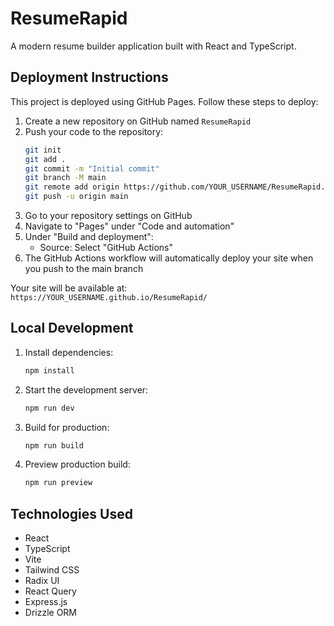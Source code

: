 # ResumeRapid

A modern resume builder application built with React and TypeScript.

## Deployment Instructions

This project is deployed using GitHub Pages. Follow these steps to deploy:

1. Create a new repository on GitHub named `ResumeRapid`
2. Push your code to the repository:
   ```bash
   git init
   git add .
   git commit -m "Initial commit"
   git branch -M main
   git remote add origin https://github.com/YOUR_USERNAME/ResumeRapid.git
   git push -u origin main
   ```
3. Go to your repository settings on GitHub
4. Navigate to "Pages" under "Code and automation"
5. Under "Build and deployment":
   - Source: Select "GitHub Actions"
6. The GitHub Actions workflow will automatically deploy your site when you push to the main branch

Your site will be available at: `https://YOUR_USERNAME.github.io/ResumeRapid/`

## Local Development

1. Install dependencies:
   ```bash
   npm install
   ```

2. Start the development server:
   ```bash
   npm run dev
   ```

3. Build for production:
   ```bash
   npm run build
   ```

4. Preview production build:
   ```bash
   npm run preview
   ```

## Technologies Used

- React
- TypeScript
- Vite
- Tailwind CSS
- Radix UI
- React Query
- Express.js
- Drizzle ORM 